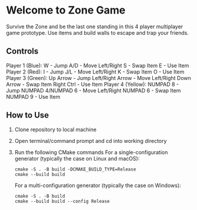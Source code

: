 # Welcome to Zone Game
Survive the Zone and be the last one standing in this 4 player multiplayer game prototype.
Use items and build walls to escape and trap your friends.

## Controls
Player 1 (Blue):
    W - Jump
    A/D - Move Left/Right
    S - Swap Item
    E - Use Item
Player 2 (Red):
    I - Jump
    J/L - Move Left/Right
    K - Swap Item
    O - Use Item
Player 3 (Green):
    Up Arrow - Jump
    Left/Right Arrow - Move Left/Right
    Down Arrow - Swap Item
    Right Ctrl - Use Item
Player 4 (Yellow):
    NUMPAD 8 - Jump
    NUMPAD 4/NUMPAD 6 - Move Left/Right
    NUMPAD 6 - Swap Item
    NUMPAD 9 - Use Item

## How to Use
1. Clone repository to local machine
2. Open terminal/command prompt and cd into working directory
3. Run the following CMake commands
    For a single-configuration generator (typically the case on Linux and macOS):
    ```
    cmake -S . -B build -DCMAKE_BUILD_TYPE=Release
    cmake --build build
    ```

    For a multi-configuration generator (typically the case on Windows):
    ```
    cmake -S . -B build
    cmake --build build --config Release
    ```
